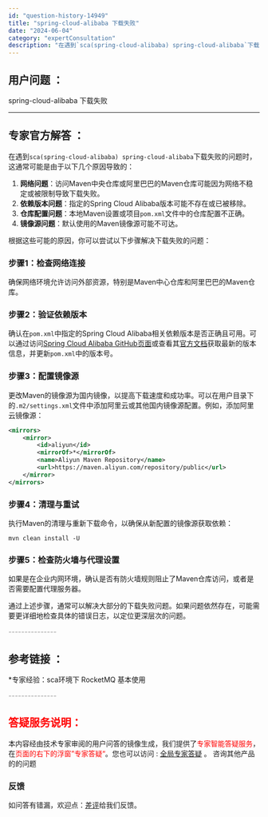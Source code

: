 ```yaml
---
id: "question-history-14949"
title: "spring-cloud-alibaba 下载失败"
date: "2024-06-04"
category: "expertConsultation"
description: "在遇到`sca(spring-cloud-alibaba) spring-cloud-alibaba`下载失败的问题时，这通常可能是由于以下几个原因导致的：1. **网络问题**：访问Maven中央仓库或阿里巴巴的Maven仓库可能因为网络不稳定或被限制导致下载失败。2. **依赖版本问题**：指定"
---
```


## 用户问题 ： 
 spring-cloud-alibaba 下载失败  

---------------
## 专家官方解答 ：

在遇到`sca(spring-cloud-alibaba) spring-cloud-alibaba`下载失败的问题时，这通常可能是由于以下几个原因导致的：

1. **网络问题**：访问Maven中央仓库或阿里巴巴的Maven仓库可能因为网络不稳定或被限制导致下载失败。
2. **依赖版本问题**：指定的Spring Cloud Alibaba版本可能不存在或已被移除。
3. **仓库配置问题**：本地Maven设置或项目`pom.xml`文件中的仓库配置不正确。
4. **镜像源问题**：默认使用的Maven镜像源可能不可达。

根据这些可能的原因，你可以尝试以下步骤解决下载失败的问题：

### 步骤1：检查网络连接
确保网络环境允许访问外部资源，特别是Maven中心仓库和阿里巴巴的Maven仓库。

### 步骤2：验证依赖版本
确认在`pom.xml`中指定的Spring Cloud Alibaba相关依赖版本是否正确且可用。可以通过访问[Spring Cloud Alibaba GitHub页面](https://github.com/alibaba/spring-cloud-alibaba)或查看其[官方文档](https://spring-cloud-alibaba.github.io/)获取最新的版本信息，并更新`pom.xml`中的版本号。

### 步骤3：配置镜像源
更改Maven的镜像源为国内镜像，以提高下载速度和成功率。可以在用户目录下的`.m2/settings.xml`文件中添加阿里云或其他国内镜像源配置。例如，添加阿里云镜像源：

```xml
<mirrors>
    <mirror>
        <id>aliyun</id>
        <mirrorOf>*</mirrorOf>
        <name>Aliyun Maven Repository</name>
        <url>https://maven.aliyun.com/repository/public</url>
    </mirror>
</mirrors>
```

### 步骤4：清理与重试
执行Maven的清理与重新下载命令，以确保从新配置的镜像源获取依赖：

```shell
mvn clean install -U
```

### 步骤5：检查防火墙与代理设置
如果是在企业内网环境，确认是否有防火墙规则阻止了Maven仓库访问，或者是否需要配置代理服务器。

通过上述步骤，通常可以解决大部分的下载失败问题。如果问题依然存在，可能需要更详细地检查具体的错误日志，以定位更深层次的问题。


<font color="#949494">---------------</font> 


## 参考链接 ：

*专家经验：sca环境下 RocketMQ 基本使用 


 <font color="#949494">---------------</font> 
 


## <font color="#FF0000">答疑服务说明：</font> 

本内容经由技术专家审阅的用户问答的镜像生成，我们提供了<font color="#FF0000">专家智能答疑服务</font>，在<font color="#FF0000">页面的右下的浮窗”专家答疑“</font>。您也可以访问 : [全局专家答疑](https://answer.opensource.alibaba.com/docs/intro) 。 咨询其他产品的的问题

### 反馈
如问答有错漏，欢迎点：[差评](https://ai.nacos.io/user/feedbackByEnhancerGradePOJOID?enhancerGradePOJOId=14950)给我们反馈。
